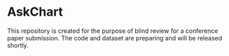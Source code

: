 # AskChart
This repository is created for the purpose of blind review for a conference paper submission.
The code and dataset are preparing and will be released shortly.
